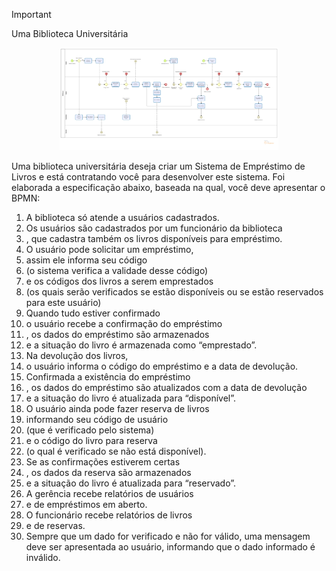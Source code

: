 > [!IMPORTANT]
>Uma Biblioteca Universitária

<p align="center">
  <img alt="processo" src="imagem/processo05.png" width="350px" />
</p>

Uma biblioteca universitária deseja criar um Sistema de Empréstimo de Livros e está contratando você para desenvolver este sistema. Foi elaborada a especificação abaixo, baseada na qual, você deve apresentar o BPMN:

1.	A biblioteca só atende a usuários cadastrados.
2.	Os usuários são cadastrados por um funcionário da biblioteca
3.	, que cadastra também os livros disponíveis para empréstimo.
4.	O usuário pode solicitar um empréstimo,
5.	assim ele informa seu código
6.	(o sistema verifica a validade desse código)
7.	e os códigos dos livros a serem emprestados
8.	(os quais serão verificados se estão disponíveis ou se estão reservados para este usuário)
9.	Quando tudo estiver confirmado
10.	o usuário recebe a confirmação do empréstimo
11.	, os dados do empréstimo são armazenados
12.	 e a situação do livro é armazenada como “emprestado”.
13.	Na devolução dos livros,
14.	 o usuário informa o código do empréstimo e a data de devolução.
15.	Confirmada a existência do empréstimo
16.	, os dados do empréstimo são atualizados com a data de devolução
17.	 e a situação do livro é atualizada para “disponível”. 
18.	O usuário ainda pode fazer reserva de livros
19.	informando seu código de usuário
20.	(que é verificado pelo sistema)
21.	 e o código do livro para reserva 
22.	(o qual é verificado se não está disponível).
23.	Se as confirmações estiverem certas
24.	, os dados da reserva são armazenados
25.	 e a situação do livro é atualizada para “reservado”.
26.	A gerência recebe relatórios de usuários
27.	 e de empréstimos em aberto. 
28.	O funcionário recebe relatórios de livros
29.	 e de reservas.
30.	Sempre que um dado for verificado e não for válido, uma mensagem deve ser apresentada ao usuário, informando que o dado informado é inválido.